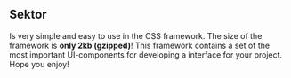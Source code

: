 ## Sektor

Is very simple and easy to use in the CSS framework. The size of the framework
is **only 2kb (gzipped)**! This framework contains a set of the most important
UI-components for developing a interface for your project. Hope you enjoy!
